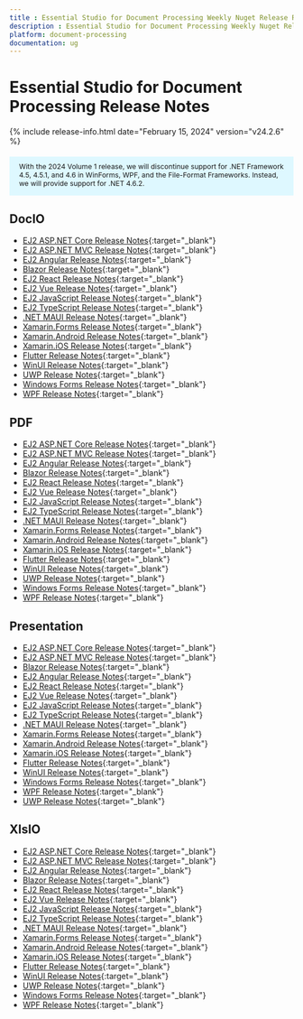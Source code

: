 ```yaml
---
title : Essential Studio for Document Processing Weekly Nuget Release Release Notes  
description : Essential Studio for Document Processing Weekly Nuget Release Release Notes  
platform: document-processing
documentation: ug
---
```


# Essential Studio for Document Processing  Release Notes  

{% include release-info.html date="February 15, 2024" version="v24.2.6" %} 

<style>
#license {
    font-size: .88em!important;
	margin-top: 1.5em;     
	margin-bottom: 1.5em;
    background-color: #def8ff;
    padding: 10px 17px 14px;
}
</style>

<div id="license">
With the 2024 Volume 1 release, we will discontinue support for .NET Framework 4.5, 4.5.1, and 4.6 in WinForms, WPF, and the File-Format Frameworks. Instead, we will provide support for .NET 4.6.2.
</div>

## DocIO

* [EJ2 ASP.NET Core Release Notes](https://ej2.syncfusion.com/aspnetcore/documentation/release-notes/24.2.6#docio){:target="_blank"}
* [EJ2 ASP.NET MVC Release Notes](https://ej2.syncfusion.com/aspnetmvc/documentation/release-notes/24.2.6#docio){:target="_blank"}
* [EJ2 Angular Release Notes](https://ej2.syncfusion.com/angular/documentation/release-notes/24.2.6#docio){:target="_blank"}
* [Blazor Release Notes](https://blazor.syncfusion.com/documentation/release-notes/24.2.6#docio){:target="_blank"}
* [EJ2 React Release Notes](https://ej2.syncfusion.com/react/documentation/release-notes/24.2.6#docio){:target="_blank"}
* [EJ2 Vue  Release Notes](https://ej2.syncfusion.com/vue/documentation/release-notes/24.2.6#docio){:target="_blank"}
* [EJ2 JavaScript Release Notes](https://ej2.syncfusion.com/javascript/documentation/release-notes/24.2.6#docio){:target="_blank"}
* [EJ2 TypeScript Release Notes](https://ej2.syncfusion.com/documentation/release-notes/24.2.6#docio){:target="_blank"}
* [.NET MAUI Release Notes](/maui/release-notes/v24.2.6#docio){:target="_blank"}
* [Xamarin.Forms Release Notes](/xamarin/release-notes/v24.2.6#docio){:target="_blank"}
* [Xamarin.Android Release Notes](/xamarin-android/release-notes/v24.2.6#docio){:target="_blank"}
* [Xamarin.iOS Release Notes](/xamarin-ios/release-notes/v24.2.6#docio){:target="_blank"}
* [Flutter Release Notes](/flutter/release-notes/v24.2.6#docio){:target="_blank"}
* [WinUI Release Notes](/winui/release-notes/v24.2.6#docio){:target="_blank"}
* [UWP Release Notes](/uwp/release-notes/v24.2.6#docio){:target="_blank"}
* [Windows Forms Release Notes](/windowsforms/release-notes/v24.2.6#docio){:target="_blank"}
* [WPF Release Notes](/wpf/release-notes/v24.2.6#docio){:target="_blank"}



## PDF

* [EJ2 ASP.NET Core Release Notes](https://ej2.syncfusion.com/aspnetcore/documentation/release-notes/24.2.6#pdf){:target="_blank"}
* [EJ2 ASP.NET MVC Release Notes](https://ej2.syncfusion.com/aspnetmvc/documentation/release-notes/24.2.6#pdf){:target="_blank"}
* [EJ2 Angular Release Notes](https://ej2.syncfusion.com/angular/documentation/release-notes/24.2.6#pdf){:target="_blank"}
* [Blazor Release Notes](https://blazor.syncfusion.com/documentation/release-notes/24.2.6#pdf){:target="_blank"}
* [EJ2 React Release Notes](https://ej2.syncfusion.com/react/documentation/release-notes/24.2.6#pdf){:target="_blank"}
* [EJ2 Vue  Release Notes](https://ej2.syncfusion.com/vue/documentation/release-notes/24.2.6#pdf){:target="_blank"}
* [EJ2 JavaScript Release Notes](https://ej2.syncfusion.com/javascript/documentation/release-notes/24.2.6#pdf){:target="_blank"}
* [EJ2 TypeScript Release Notes](https://ej2.syncfusion.com/documentation/release-notes/24.2.6#pdf){:target="_blank"}
* [.NET MAUI Release Notes](/maui/release-notes/v24.2.6#pdf){:target="_blank"}
* [Xamarin.Forms Release Notes](/xamarin/release-notes/v24.2.6#pdf){:target="_blank"}
* [Xamarin.Android Release Notes](/xamarin-android/release-notes/v24.2.6#pdf){:target="_blank"}
* [Xamarin.iOS Release Notes](/xamarin-ios/release-notes/v24.2.6#pdf){:target="_blank"}
* [Flutter Release Notes](/flutter/release-notes/v24.2.6#pdf){:target="_blank"}
* [WinUI Release Notes](/winui/release-notes/v24.2.6#pdf){:target="_blank"}
* [UWP Release Notes](/uwp/release-notes/v24.2.6#pdf){:target="_blank"}
* [Windows Forms Release Notes](/windowsforms/release-notes/v24.2.6#pdf){:target="_blank"}
* [WPF Release Notes](/wpf/release-notes/v24.2.6#pdf){:target="_blank"}


## Presentation

* [EJ2 ASP.NET Core Release Notes](https://ej2.syncfusion.com/aspnetcore/documentation/release-notes/24.2.6#presentation){:target="_blank"}
* [EJ2 ASP.NET MVC Release Notes](https://ej2.syncfusion.com/aspnetmvc/documentation/release-notes/24.2.6#presentation){:target="_blank"}
* [Blazor Release Notes](https://blazor.syncfusion.com/documentation/release-notes/24.2.6#presentation){:target="_blank"}
* [EJ2 Angular Release Notes](https://ej2.syncfusion.com/angular/documentation/release-notes/24.2.6#presentation){:target="_blank"}
* [EJ2 React Release Notes](https://ej2.syncfusion.com/react/documentation/release-notes/24.2.6#presentation){:target="_blank"}
* [EJ2 Vue  Release Notes](https://ej2.syncfusion.com/vue/documentation/release-notes/24.2.6#presentation){:target="_blank"}
* [EJ2 JavaScript Release Notes](https://ej2.syncfusion.com/javascript/documentation/release-notes/24.2.6#presentation){:target="_blank"}
* [EJ2 TypeScript Release Notes](https://ej2.syncfusion.com/documentation/release-notes/24.2.6#presentation){:target="_blank"}
* [.NET MAUI Release Notes](/maui/release-notes/v24.2.6#presentation){:target="_blank"}
* [Xamarin.Forms Release Notes](/xamarin/release-notes/v24.2.6#presentation){:target="_blank"}
* [Xamarin.Android Release Notes](/xamarin-android/release-notes/v24.2.6#presentation){:target="_blank"}
* [Xamarin.iOS Release Notes](/xamarin-ios/release-notes/v24.2.6#presentation){:target="_blank"}
* [Flutter Release Notes](/flutter/release-notes/v24.2.6#presentation){:target="_blank"}
* [WinUI Release Notes](/winui/release-notes/v24.2.6#presentation){:target="_blank"}
* [Windows Forms Release Notes](/windowsforms/release-notes/v24.2.6#presentation){:target="_blank"}
* [WPF Release Notes](/wpf/release-notes/v24.2.6#presentation){:target="_blank"}
* [UWP Release Notes](/uwp/release-notes/v24.2.6#presentation){:target="_blank"}



## XlsIO

* [EJ2 ASP.NET Core Release Notes](https://ej2.syncfusion.com/aspnetcore/documentation/release-notes/24.2.6#xlsio){:target="_blank"}
* [EJ2 ASP.NET MVC Release Notes](https://ej2.syncfusion.com/aspnetmvc/documentation/release-notes/24.2.6#xlsio){:target="_blank"}
* [EJ2 Angular Release Notes](https://ej2.syncfusion.com/angular/documentation/release-notes/24.2.6#xlsio){:target="_blank"}
* [Blazor Release Notes](https://blazor.syncfusion.com/documentation/release-notes/24.2.6#xlsio){:target="_blank"}
* [EJ2 React Release Notes](https://ej2.syncfusion.com/react/documentation/release-notes/24.2.6#xlsio){:target="_blank"}
* [EJ2 Vue  Release Notes](https://ej2.syncfusion.com/vue/documentation/release-notes/24.2.6#xlsio){:target="_blank"}
* [EJ2 JavaScript Release Notes](https://ej2.syncfusion.com/javascript/documentation/release-notes/24.2.6#xlsio){:target="_blank"}
* [EJ2 TypeScript Release Notes](https://ej2.syncfusion.com/documentation/release-notes/24.2.6#xlsio){:target="_blank"}
* [.NET MAUI Release Notes](/maui/release-notes/v24.2.6#xlsio){:target="_blank"}
* [Xamarin.Forms Release Notes](/xamarin/release-notes/v24.2.6#xlsio){:target="_blank"}
* [Xamarin.Android Release Notes](/xamarin-android/release-notes/v24.2.6#xlsio){:target="_blank"}
* [Xamarin.iOS Release Notes](/xamarin-ios/release-notes/v24.2.6#xlsio){:target="_blank"}
* [Flutter Release Notes](/flutter/release-notes/v24.2.6#xlsio){:target="_blank"}
* [WinUI Release Notes](/winui/release-notes/v24.2.6#xlsio){:target="_blank"}
* [UWP Release Notes](/uwp/release-notes/v24.2.6#xlsio){:target="_blank"}
* [Windows Forms Release Notes](/windowsforms/release-notes/v24.2.6#xlsio){:target="_blank"}
* [WPF Release Notes](/wpf/release-notes/v24.2.6#xlsio){:target="_blank"}


